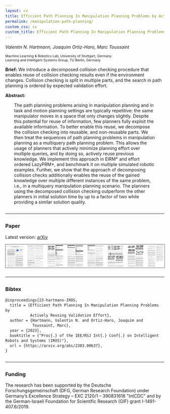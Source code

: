 ```yaml
---
layout: cv
title: Efficient Path Planning In Manipulation Planning Problems by Actively Reusing Validation Effort
permalink: /manipulation-path-planning/
custom_css: cv
custom_title: Efficient Path Planning In Manipulation Planning Problems by Actively Reusing Validation Effort
---
```


*Valentin N. Hartmann, Joaquim Ortiz-Haro, Marc Toussaint*
<p style="font-size:8pt">Machine Learning & Robotics Lab, University of Stuttgart, Germany<br>
Learning and Intelligent Systems Group, TU Berlin, Germany</p>

**Brief:**
We introduce a decomposed collision checking procedure that enables reuse of collision checking results even if the environment changes.
Collision checking is split in multiple parts, and the search in path planning is ordered by expected validation effort.

**Abstract:**
<div style="display:block; margin: 0 2em 0 2em">
The path planning problems arising in manipulation planning and in task and motion planning settings are typically repetitive: the same manipulator moves in a space that only changes slightly. Despite this potential for reuse of information, few planners fully exploit the available information. To better enable this reuse, we decompose the collision checking into reusable, and non-reusable parts. We then treat the sequences of path planning problems in manipulation planning as a multiquery path planning problem. This allows the usage of planners that actively minimize planning effort over multiple queries, and by doing so, actively reuse previous knowledge. We implement this approach in EIRM* and effort ordered LazyPRM*, and benchmark it on multiple simulated robotic examples. Further, we show that the approach of decomposing collision checks additionally enables the reuse of the gained knowledge over multiple different instances of the same problem, i.e., in a multiquery manipulation planning scenario. The planners using the decomposed collision checking outperform the other planners in initial solution time by up to a factor of two while providing a similar solution quality.
</div>

<hr style="margin: 2em 0 2em;">

### Paper 

Latest version: [arXiv](https://arxiv.org/abs/2303.00637)

<a href="https://arxiv.org/abs/2303.00637" target="_blank"><img src="/assets/manip-path-planning/thumb.png" style="display:block; margin:0 auto; border: 1px solid #555;"></a>

<hr style="margin: 2em 0 2em;">

### Bibtex

```
@inproceedings{23-hartmann-IROS,
  title = {Efficient Path Planning In Manipulation Planning Problems by 
           Actively Reusing Validation Effort},
  author = {Hartmann, Valentin N. and Ortiz-Haro, Joaquim and 
            Toussaint, Marc},
  year = {2023},
  booktitle = {"Proc{.} of the IEE/RSJ Int{.} Conf{.} on Intelligent Robots and Systems (IROS)"},
  url = {https://arxiv.org/abs/2303.00637},
}
```

<hr style="margin: 2em 0 2em;">

### Funding
The research has been supported by the Deutsche Forschungsgemeinschaft (DFG, German Research Foundation) under Germany’s Excellence Strategy – EXC 2120/1 – 390831618 "IntCDC" and by the German-Israeli Foundation for Scientific Research (GIF) grant I-1491-407.6/2019.
